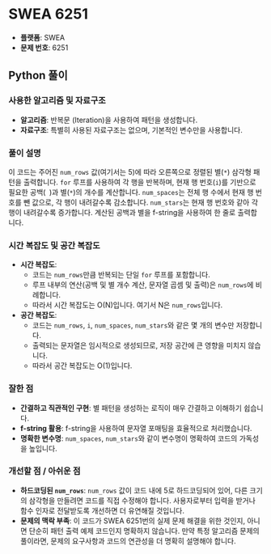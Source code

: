 # SWEA 6251

- **플랫폼**: SWEA
- **문제 번호**: 6251

## Python 풀이
### 사용한 알고리즘 및 자료구조
- **알고리즘**: 반복문 (Iteration)을 사용하여 패턴을 생성합니다.
- **자료구조**: 특별히 사용된 자료구조는 없으며, 기본적인 변수만을 사용합니다.

### 풀이 설명
이 코드는 주어진 `num_rows` 값(여기서는 5)에 따라 오른쪽으로 정렬된 별(`*`) 삼각형 패턴을 출력합니다. `for` 루프를 사용하여 각 행을 반복하며, 현재 행 번호(`i`)를 기반으로 필요한 공백(` `)과 별(`*`)의 개수를 계산합니다. `num_spaces`는 전체 행 수에서 현재 행 번호를 뺀 값으로, 각 행이 내려갈수록 감소합니다. `num_stars`는 현재 행 번호와 같아 각 행이 내려갈수록 증가합니다. 계산된 공백과 별을 f-string을 사용하여 한 줄로 출력합니다.

### 시간 복잡도 및 공간 복잡도
- **시간 복잡도**:
    - 코드는 `num_rows`만큼 반복되는 단일 `for` 루프를 포함합니다.
    - 루프 내부의 연산(공백 및 별 개수 계산, 문자열 곱셈 및 출력)은 `num_rows`에 비례합니다.
    - 따라서 시간 복잡도는 O(N)입니다. 여기서 N은 `num_rows`입니다.
- **공간 복잡도**:
    - 코드는 `num_rows`, `i`, `num_spaces`, `num_stars`와 같은 몇 개의 변수만 저장합니다.
    - 출력되는 문자열은 임시적으로 생성되므로, 저장 공간에 큰 영향을 미치지 않습니다.
    - 따라서 공간 복잡도는 O(1)입니다.

### 잘한 점
- **간결하고 직관적인 구현**: 별 패턴을 생성하는 로직이 매우 간결하고 이해하기 쉽습니다.
- **f-string 활용**: f-string을 사용하여 문자열 포매팅을 효율적으로 처리했습니다.
- **명확한 변수명**: `num_spaces`, `num_stars`와 같이 변수명이 명확하여 코드의 가독성을 높입니다.

### 개선할 점 / 아쉬운 점
- **하드코딩된 `num_rows`**: `num_rows` 값이 코드 내에 5로 하드코딩되어 있어, 다른 크기의 삼각형을 만들려면 코드를 직접 수정해야 합니다. 사용자로부터 입력을 받거나 함수 인자로 전달받도록 개선하면 더 유연해질 것입니다.
- **문제의 맥락 부족**: 이 코드가 SWEA 6251번의 실제 문제 해결을 위한 것인지, 아니면 단순히 패턴 출력 예제 코드인지 명확하지 않습니다. 만약 특정 알고리즘 문제의 풀이라면, 문제의 요구사항과 코드의 연관성을 더 명확히 설명해야 합니다.
